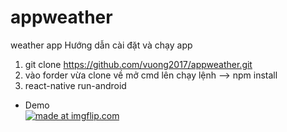 # appweather
weather app
Hướng dẫn cài đặt và chạy app
1. git clone https://github.com/vuong2017/appweather.git
2. vào forder vừa clone về mở cmd lên chạy lệnh --> npm install
3. react-native run-android
* Demo <br/>
<a href="https://imgflip.com/gif/2dur5x"><img src="https://i.imgflip.com/2dur5x.gif" title="made at imgflip.com"/></a>
